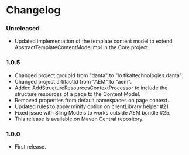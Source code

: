 # Changelog

### Unreleased
- Updated implementation of the template content model to extend AbstractTemplateContentModelImpl in the Core project.

### 1.0.5
- Changed project groupId from "danta" to "io.tikaltechnologies.danta".
- Changed project artifactId from "AEM" to "aem".
- Added AddStructureResourcesContextProcessor to include the structure resources of a page to the Content Model.
- Removed properties from default namespaces on page context.
- Updated rules to apply minify option on clientLibrary helper #21.
- Fixed issue with Sling Models to works outside AEM bundle #25.
- This release is available on Maven Central repository.

### 1.0.0
- First release.
